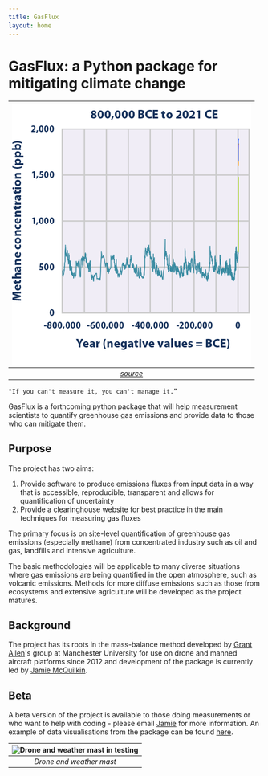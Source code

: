 ```yaml
---
title: GasFlux
layout: home
---
```


# GasFlux: a Python package for mitigating climate change

| ![Alt text](image.png) |
|:--:| 
| *[source](https://www.epa.gov/climate-indicators/climate-change-indicators-atmospheric-concentrations-greenhouse-gases#)* |

    "If you can't measure it, you can't manage it.”

GasFlux is a forthcoming python package that will help measurement scientists to quantify greenhouse gas emissions and provide data to those who can mitigate them.

## Purpose
The project has two aims:
1. Provide software to produce emissions fluxes from input data in a way that is accessible, reproducible, transparent and allows for quantification of uncertainty
2. Provide a clearinghouse website for best practice in the main techniques for measuring gas fluxes

The primary focus is on site-level quantification of greenhouse gas emissions (especially methane) from concentrated industry such as oil and gas, landfills and intensive agriculture.

The basic methodologies will be applicable to many diverse situations where gas emissions are being quantified in the open atmosphere, such as volcanic emissions. Methods for more diffuse emissions such as those from ecosystems and extensive agriculture will be developed as the project matures.

## Background

The project has its roots in the mass-balance method developed by [Grant Allen]'s group at Manchester University for use on drone and manned aircraft platforms since 2012 and development of the package is currently led by [Jamie McQuilkin].

## Beta

A beta version of the project is available to those doing measurements or who want to help with coding - please email [Jamie](mailto:jamie.mcquilkin@postgrad.manchester.ac.uk) for more information. An example of data visualisations from the package can be found [here](graphics_display).

[Grant Allen]: https://research.manchester.ac.uk/en/persons/grant.allen
[Jamie McQuilkin]: https://github.com/pipari

| ![Drone and weather mast in testing](PXL_20230607_150044906.MP.jpg) |
|:--:|
| *Drone and weather mast* |